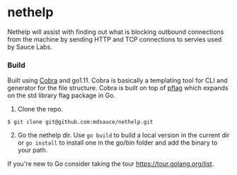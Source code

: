 # nethelp
Nethelp will assist with finding out what is blocking outbound connections from the machine by sending HTTP and TCP connections to servies used by Sauce Labs.

### Build
Built using [Cobra](https://github.com/spf13/cobra) and go1.11.  Cobra is basically a templating tool for CLI and generator for the file structure. Cobra is built  on top of [pflag](https://github.com/spf13/pflag) which expands on the std library flag package in Go.

1. Clone the repo.
```
$ git clone git@github.com:mdsauce/nethelp.git
```
2. Go the nethelp dir.  Use `go build` to build a local version in the current dir or `go install` to install one in the go/bin folder and add the binary to your path.

If you're new to Go consider taking the tour https://tour.golang.org/list. 
